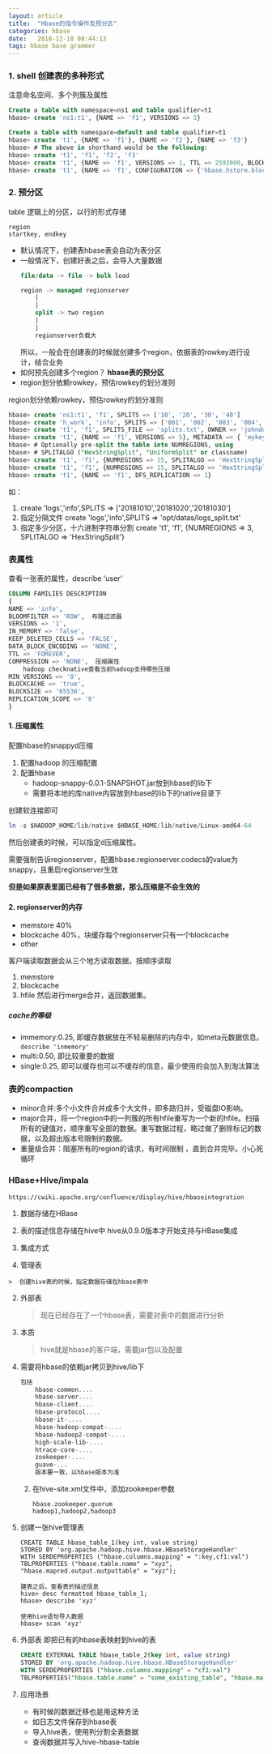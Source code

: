 ```yaml
---
layout: article
title:  "Hbase的指令操作及预分区"
categories: hbase
date:   2018-12-18 08:44:13
tags: hbase base grammer
---
```


### 1. shell 创建表的多种形式

注意命名空间、多个列簇及属性  
```sql
Create a table with namespace=ns1 and table qualifier=t1
hbase> create 'ns1:t1', {NAME => 'f1', VERSIONS => 5}

Create a table with namespace=default and table qualifier=t1
hbase> create 't1', {NAME => 'f1'}, {NAME => 'f2'}, {NAME => 'f3'}
hbase> # The above in shorthand would be the following:
hbase> create 't1', 'f1', 'f2', 'f3'
hbase> create 't1', {NAME => 'f1', VERSIONS => 1, TTL => 2592000, BLOCKCACHE => true}
hbase> create 't1', {NAME => 'f1', CONFIGURATION => {'hbase.hstore.blockingStoreFiles' => '10'}}
```
### 2. 预分区
table 逻辑上的分区，以行的形式存储
```
region 
startkey, endkey
```
- 默认情况下，创建表hbase表会自动为表分区
- 一般情况下，创建好表之后，会导入大量数据
    ```sql
    file/data -> file -> bulk load
    
    region -> managed regionserver
		|
		|
		split -> two region
		|
		|
		regionserver负载大
    ```
	所以，一般会在创建表的时候就创建多个region，依据表的rowkey进行设计，结合业务
- 如何预先创建多个region？ **hbase表的预分区**
- region划分依赖rowkey，预估rowkey的划分准则


region划分依赖rowkey，预估rowkey的划分准则
```sql
hbase> create 'ns1:t1', 'f1', SPLITS => ['10', '20', '30', '40']
hbase> create 'h_work', 'info', SPLITS => ['001', '002', '003', '004','007','015','050','100','150','200','250','300']
hbase> create 't1', 'f1', SPLITS_FILE => 'splits.txt', OWNER => 'johndoe'
hbase> create 't1', {NAME => 'f1', VERSIONS => 5}, METADATA => { 'mykey' => 'myvalue' }
hbase> # Optionally pre-split the table into NUMREGIONS, using
hbase> # SPLITALGO ("HexStringSplit", "UniformSplit" or classname)
hbase> create 't1', 'f1', {NUMREGIONS => 15, SPLITALGO => 'HexStringSplit'}
hbase> create 't1', 'f1', {NUMREGIONS => 15, SPLITALGO => 'HexStringSplit', REGION_REPLICATION => 2, CONFIGURATION => {'hbase.hregion.scan.loadColumnFamiliesOnDemand' => 'true'}}
hbase> create 't1', {NAME => 'f1', DFS_REPLICATION => 1}
```
如：
1. create 'logs','info',SPLITS => ['20181010','20181020','20181030']
2. 指定分隔文件
	create 'logs','info',SPLITS => 'opt/datas/logs_split.txt'
3. 指定多少分区，十六进制字符串分割
	create 't1', 'f1', {NUMREGIONS => 3, SPLITALGO => 'HexStringSplit'}

### 表属性
查看一张表的属性，describe 'user'
```sql
COLUMN FAMILIES DESCRIPTION                                                     
{
NAME => 'info', 
BLOOMFILTER => 'ROW',  布隆过滤器
VERSIONS => '1', 
IN_MEMORY => 'false', 
KEEP_DELETED_CELLS => 'FALSE', 
DATA_BLOCK_ENCODING => 'NONE', 	
TTL => 'FOREVER', 
COMPRESSION => 'NONE', 	压缩属性
	hadoop checknative查看当前hadoop支持哪些压缩
MIN_VERSIONS => '0', 
BLOCKCACHE => 'true', 
BLOCKSIZE => '65536', 
REPLICATION_SCOPE => '0'
}
```

#### 1. 压缩属性
配置hbase的snappyd压缩
1. 配置hadoop 的压缩配置
2. 配置hbase
    - hadoop-snappy-0.0.1-SNAPSHOT.jar放到hbase的lib下
	- 需要将本地的库native内容放到hbase的lib下的native目录下

创建软连接即可
```sql
ln -s $HADOOP_HOME/lib/native $HBASE_HOME/lib/native/Linux-amd64-64
```
然后创建表的时候，可以指定d压缩属性。

需要强制告诉regionserver，配置hbase.regionserver.codecs的value为snappy，且重启regionserver生效  


**但是如果原表里面已经有了很多数据，那么压缩是不会生效的**

#### 2. regionserver的内存
- memstore 40%
- blockcache 40%，块缓存每个regionserver只有一个blockcache
- other

客户端读取数据会从三个地方读取数据，按顺序读取
1. memstore
2. blockcache
3. hfile
然后进行merge合并，返回数据集。

##### cache的等级
- immemory:0.25, 即缓存数据放在不轻易删除的内存中，如meta元数据信息。`describe 'inmemory'`
- multi:0.50, 即比较重要的数据
- single:0.25, 即可以缓存也可以不缓存的信息，最少使用的会加入到淘汰算法


### 表的compaction
- minor合并:多个小文件合并成多个大文件，即多路归并，受磁盘IO影响。 
- major合并，将一个region中的一列簇的所有hfile重写为一个新的hfile。扫描所有的键值对，顺序重写全部的数据。重写数据过程，略过做了删除标记的数据，以及超出版本号限制的数据。
- 重量级合并：阻塞所有的region的请求，有时间限制 ，直到合并完毕。小心死循环

### HBase+Hive/impala

`https://cwiki.apache.org/confluence/display/hive/hbaseintegration`

1. 数据存储在HBase

2. 表的描述信息存储在hive中
    hive从0.9.0版本才开始支持与HBase集成

3. 集成方式

  4. 管理表

    >  创建hive表的时候，指定数据存储在hbase表中

  2. 外部表

     >  现在已经存在了一个hbase表，需要对表中的数据进行分析

  3. 本质

     > hive就是hbase的客户端，需要jar包以及配置	

1. 需要将hbase的依赖jar拷贝到hive/lib下

   ```sql
   包括
       hbase-common....
       hbase-server....
       hbase-client....
       hbase-protocol....
       hbase-it-....
       hbase-hadoop-compat-....
       hbase-hadoop2-compat-....
       high-scale-lib-....
       htrace-core-....
       zookeeper-....
       guave-...
       版本要一致，以hbase版本为准
   ```

   2. 在hive-site.xml文件中，添加zookeeper参数

      ```
      hbase.zookeeper.quorum
      hadoop1,hadoop2,hadoop3
      ```

  4. 创建一张hive管理表
       ```	
       CREATE TABLE hbase_table_1(key int, value string) 
       STORED BY 'org.apache.hadoop.hive.hbase.HBaseStorageHandler'
       WITH SERDEPROPERTIES ("hbase.columns.mapping" = ":key,cf1:val")
       TBLPROPERTIES ("hbase.table.name" = "xyz", "hbase.mapred.output.outputtable" = "xyz");
       
       建表之后，查看表的描述信息
       hive> desc formatted hbase_table_1;
       hbase> describe 'xyz'
       
       使用hive语句导入数据
       hbase> scan 'xyz'
       ```

  5. 外部表
        即把已有的hbase表映射到hive的表

        ```sql
        CREATE EXTERNAL TABLE hbase_table_2(key int, value string) 
        STORED BY 'org.apache.hadoop.hive.hbase.HBaseStorageHandler'
        WITH SERDEPROPERTIES ("hbase.columns.mapping" = "cf1:val")
        TBLPROPERTIES("hbase.table.name" = "some_existing_table", "hbase.mapred.output.outputtable" = "some_existing_table");
        ```

  6. 应用场景
        - 有时候的数据迁移也是用这种方法
        - 如日志文件保存到hbase表
        - 导入hive表，使用列分割全表数据
        - 查询数据并写入hive-hbase-table